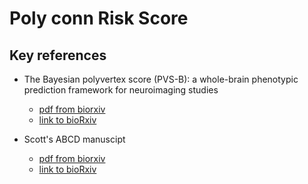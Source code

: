 # Poly conn Risk Score

## Key references

- The Bayesian polyvertex score (PVS-B): a whole-brain phenotypic prediction framework for neuroimaging studies

    - [pdf from biorxiv](./References/813915v3.full.pdf)
    - [link to bioRxiv](https://www.biorxiv.org/content/10.1101/813915v3)
- Scott's ABCD manuscipt
    - [pdf from biorxiv](./References/2020.08.21.257758v1.full.pdf)
    - [link to bioRxiv](https://www.biorxiv.org/content/10.1101/2020.08.21.257758v1)
